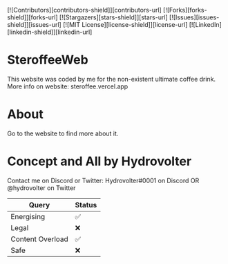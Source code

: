 [![Contributors][contributors-shield]][contributors-url]
[![Forks][forks-shield]][forks-url]
[![Stargazers][stars-shield]][stars-url]
[![Issues][issues-shield]][issues-url]
[![MIT License][license-shield]][license-url]
[![LinkedIn][linkedin-shield]][linkedin-url]

# SteroffeeWeb
This website was coded by me for the non-existent ultimate coffee drink. More info on website: steroffee.vercel.app

# About
Go to the website to find more about it.

# Concept and All by Hydrovolter

Contact me on Discord or Twitter: Hydrovolter#0001 on Discord OR @hydrovolter on Twitter

| Query | Status          |
| ------- | ------------------ |
| Energising   | :white_check_mark: |
| Legal   | :x:                |
| Content Overload   | :white_check_mark: |
| Safe  | :x:                |

